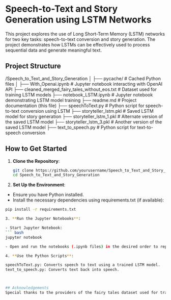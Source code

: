 # Speech-to-Text and Story Generation using LSTM Networks

This project explores the use of Long Short-Term Memory (LSTM) networks for two key tasks: speech-to-text conversion and story generation. The project demonstrates how LSTMs can be effectively used to process sequential data and generate meaningful text.

## Project Structure

/Speech_to_Text_and_Story_Generation
│
├── pycache/                                              # Cached Python files
│
├── With_Openai.ipynb                                     # Jupyter notebook interacting with OpenAI API
├── cleaned_merged_fairy_tales_without_eos.txt            # Dataset used for training LSTM models
├── notebook_LSTM.ipynb                                   # Jupyter notebook demonstrating LSTM model training
├── readme.md                                             # Project documentation (this file)
├── speechToText.py                                       # Python script for speech-to-text conversion using LSTM
├── storyteller_lstm.pkl                                  # Saved LSTM model for story generation
├── storyteller_lstm_1.pkl                                # Alternate version of the saved LSTM model
├── storyteller_lstm_3.pkl                                # Another version of the saved LSTM model
├── text_to_speech.py                                     # Python script for text-to-speech conversion



## How to Get Started

1. **Clone the Repository**:
   ```bash
   git clone https://github.com/yourusername/Speech_to_Text_and_Story_Generation.git
   cd Speech_to_Text_and_Story_Generation

2. **Set Up the Environment**:

- Ensure you have Python installed.
- Install the necessary dependencies using requirements.txt (if available):
``` bash
pip install -r requirements.txt

3. **Run the Jupyter Notebooks**:

- Start Jupyter Notebook:
``` bash
jupyter notebook

- Open and run the notebooks (.ipynb files) in the desired order to reproduce the results.

4. **Use the Python Scripts**:

speechToText.py: Converts speech to text using a trained LSTM model.
text_to_speech.py: Converts text back into speech.



## Acknowledgements
Special thanks to the providers of the fairy tales dataset used for training the LSTM models.

